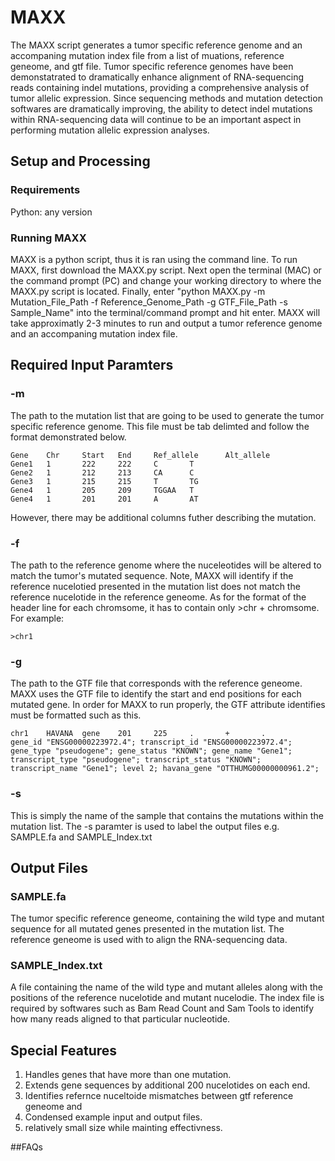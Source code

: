 # MAXX
The MAXX script generates a tumor specific reference genome and an accompaning mutation index file from a list of muations, reference geneome, and gtf file.  Tumor specific reference genomes have been demonstatrated to dramatically enhance alignment of RNA-sequencing reads containing indel mutations, providing a comprehensive analysis of tumor allelic expression.  Since sequencing methods and mutation detection softwares are dramatically improving, the ability to detect indel mutations within RNA-sequencing data will continue to be an important aspect in performing mutation allelic expression analyses.
## Setup and Processing
### Requirements
Python: any version
### Running MAXX
MAXX is a python script, thus it is ran using the command line.  To run MAXX, first download the MAXX.py script.  Next open the terminal (MAC) or the command prompt (PC) and change your working directory to where the MAXX.py script is located. Finally, enter "python MAXX.py -m Mutation_File_Path -f Reference_Genome_Path -g GTF_File_Path -s Sample_Name" into the terminal/command prompt and hit enter.  MAXX will take approximatly 2-3 minutes to run and output a tumor reference genome and an accompaning mutation index file.
## Required Input Paramters
### -m
The path to the mutation list that are going to be used to generate the tumor specific reference genome.  This file must be tab delimted and follow the format demonstrated below.
```
Gene    Chr     Start   End     Ref_allele      Alt_allele
Gene1   1       222     222     C       T
Gene2   1       212     213     CA      C
Gene3   1       215     215     T       TG
Gene4   1       205     209     TGGAA   T
Gene4   1       201     201     A       AT
```
However, there may be additional columns futher describing the mutation.
### -f 
The path to the reference genome where the nuceleotides will be altered to match the tumor's mutated sequence.  Note, MAXX will identify if the reference nucelotied presented in the mutation list does not match the reference nucelotide in the reference geneome.  As for the format of the header line for each chromsome, it has to contain only >chr + chromsome.  For example:
```
>chr1
```
### -g
The path to the GTF file that corresponds with the reference geneome. MAXX uses the GTF file to identify the start and end positions for each mutated gene.  In order for MAXX to run properly, the GTF attribute identifies must be formatted such as this.  
```
chr1    HAVANA  gene    201     225     .       +       .       gene_id "ENSG00000223972.4"; transcript_id "ENSG00000223972.4"; gene_type "pseudogene"; gene_status "KNOWN"; gene_name "Gene1"; transcript_type "pseudogene"; transcript_status "KNOWN"; transcript_name "Gene1"; level 2; havana_gene "OTTHUMG00000000961.2";
```
### -s
This is simply the name of the sample that contains the mutations within the mutation list.  The -s paramter is used to label the output files e.g. SAMPLE.fa and SAMPLE_Index.txt

## Output Files
### SAMPLE.fa 
The tumor specific reference geneome, containing the wild type and mutant sequence for all mutated genes presented in the mutation list.  The reference geneome is used with to align the RNA-sequencing data. 
### SAMPLE_Index.txt 
A file containing the name of the wild type and mutant alleles along with the positions of the reference nucelotide and mutant nucelodie.  The index file is required by softwares such as Bam Read Count and Sam Tools to identify how many reads aligned to that particular nucleotide.

## Special Features
1. Handles genes that have more than one mutation.
2. Extends gene sequences by additional 200 nucelotides on each end.
3. Identifies refernce nuceltoide mismatches between gtf reference geneome and
4. Condensed example input and output files.
5. relatively small size while mainting effectivness.

##FAQs



